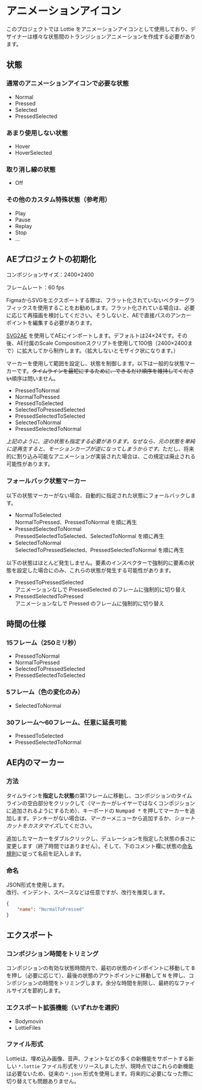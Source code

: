 # アニメーションアイコン

このプロジェクトでは Lottie をアニメーションアイコンとして使用しており、デザイナーは様々な状態間のトランジションアニメーションを作成する必要があります。

## 状態

### 通常のアニメーションアイコンで必要な状態

- Normal
- Pressed
- Selected
- PressedSelected

### あまり使用しない状態

- Hover
- HoverSelected

### 取り消し線の状態

- Off

### その他のカスタム特殊状態（参考用）

- Play
- Pause
- Replay
- Stop
- …

## AEプロジェクトの初期化

コンポジションサイズ：2400×2400

フレームレート：60 fps

FigmaからSVGをエクスポートする際は、フラット化されていないベクターグラフィックスを使用することをお勧めします。フラット化されている場合は、必要に応じて再描画を検討してください。そうしないと、AEで直接パスのアンカーポイントを編集する必要があります。

[SVG2AE](https://www.gfxcamp.com/aescripts-svg2ae/) を使用してAEにインポートします。デフォルトは24×24です。その後、AE付属のScale Compositionスクリプトを使用して100倍（2400×2400まで）に拡大してから制作します。（拡大しないとモザイク状になります。）

マーカーを使用して範囲を設定し、状態を制御します。以下は一般的な状態マーカーです。~~タイムラインを最短にするために、できるだけ順序を維持してください~~順序は問いません。

- PressedToNormal
- NormalToPressed
- PressedToSelected
- SelectedToPressedSelected
- PressedSelectedToSelected
- SelectedToNormal
- PressedSelectedToNormal

*上記のように、逆の状態も指定する必要があります。なぜなら、元の状態を単純に逆再生すると、モーションカーブが逆になってしまうからです。*<wbr />ただし、将来的に割り込み可能なアニメーションが実装された場合は、この規定は廃止される可能性があります。

### フォールバック状態マーカー

以下の状態マーカーがない場合、自動的に指定された状態にフォールバックします。

- NormalToSelected\
  NormalToPressed、PressedToNormal を順に再生
- PressedSelectedToNormal\
  PressedSelectedToSelected、SelectedToNormal を順に再生
- SelectedToNormal\
  SelectedToPressedSelected、PressedSelectedToNormal を順に再生

以下の状態はほとんど発生しません。要素のインスペクターで強制的に要素の状態を設定した場合にのみ、これらの状態が発生する可能性があります。

- PressedToPressedSelected\
  アニメーションなしで PressedSelected のフレームに強制的に切り替え
- PressedSelectedToPressed\
  アニメーションなしで Pressed のフレームに強制的に切り替え

## 時間の仕様

### 15フレーム（250ミリ秒）

- PressedToNormal
- NormalToPressed
- SelectedToPressedSelected
- PressedSelectedToSelected

### 5フレーム（色の変化のみ）

- SelectedToNormal

### 30フレーム〜60フレーム、任意に延長可能

- PressedToSelected
- PressedSelectedToNormal

## AE内のマーカー

### 方法

タイムラインを**指定した状態**の第1フレームに移動し、コンポジションのタイムラインの空白部分をクリックして（マーカーがレイヤーではなくコンポジションに追加されるようにするため）、キーボードの <kbd>Numpad \*</kbd> を押してマーカーを追加します。テンキーがない場合は、*マーカー*メニューから追加するか、*ショートカットをカスタマイズ*してください。

追加したマーカーをダブルクリックし、デュレーションを指定した状態の長さに変更します（終了時間ではありません）。そして、下のコメント欄に状態の[命名規則](#命名)に従って名前を記入します。

### 命名

JSON形式を使用します。\
改行、インデント、スペースなどは任意ですが、改行を推奨します。

```json
{
    "name": "NormalToPressed"
}
```

## エクスポート

### コンポジション時間をトリミング

コンポジションの有効な状態時間内で、最初の状態のインポイントに移動して <kbd>B</kbd> を押し（必要に応じて）、最後の状態のアウトポイントに移動して <kbd>N</kbd> を押し、コンポジションの時間をトリミングします。余分な時間を削除し、最終的なファイルサイズを節約します。

### エクスポート拡張機能（いずれかを選択）

- Bodymovin
- LottieFiles

### ファイル形式

Lottieは、埋め込み画像、音声、フォントなどの多くの新機能をサポートする新しい `*.lottie` ファイル形式をリリースしましたが、現時点ではこれらの新機能は必要ないため、従来の `*.json` 形式を使用します。将来的に必要になった際に切り替えても問題ありません。
